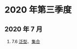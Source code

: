 
# 2020 年第三季度

## 2020 年 7 月

1. 7.6 [泛型](/csnotes/java/grammar/java-T.md)、[集合](/csnotes/java/grammar/java-collection.md)